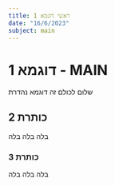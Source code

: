 ```yaml
---
title: ראשי דוגמא 1
date: "16/6/2023"
subject: main
---
```


# דוגמא 1 - MAIN

שלום לכולם זה דוגמא נהדרת

## כותרת 2

בלה בלה בלה

### כותרת 3

בלה בלה בלה
